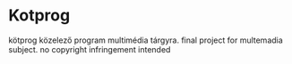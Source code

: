 # Kotprog
kötprog
közelező program multimédia tárgyra.
final project for multemadia subject.
no copyright infringement intended
